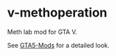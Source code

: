 # v-methoperation

Meth lab mod for GTA V.

See [GTA5-Mods](https://www.gta5-mods.com/scripts/meth-operation) for a detailed look.
